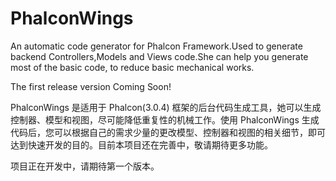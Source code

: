 # PhalconWings
  An automatic code generator for Phalcon Framework.Used to generate backend Controllers,Models and Views code.She can help you generate most of the basic code, to reduce basic mechanical works. 
  
  The first release version Coming Soon!
  
  PhalconWings 是适用于 Phalcon(3.0.4) 框架的后台代码生成工具，她可以生成控制器、模型和视图，尽可能降低重复性的机械工作。使用 PhalconWings 生成代码后，您可以根据自己的需求少量的更改模型、控制器和视图的相关细节，即可达到快速开发的目的。目前本项目还在完善中，敬请期待更多功能。
  
  项目正在开发中，请期待第一个版本。